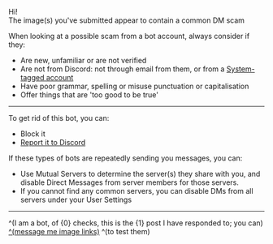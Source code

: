 Hi!  
The image(s) you've submitted appear to contain a common DM scam

When looking at a possible scam from a bot account, always consider if they:

- Are new, unfamiliar or are not verified
- Are not from Discord: not through email from them, or from a [System-tagged account](https://support.discord.com/hc/en-us/articles/360036118732)
- Have poor grammar, spelling or misuse punctuation or capitalisation
- Offer things that are 'too good to be true'

- - -

To get rid of this bot, you can:

- Block it
- [Report it to Discord](https://support.discord.com/hc/en-us/articles/360000291932-How-to-Properly-Report-Issues-to-Trust-Safety)

If these types of bots are repeatedly sending you messages, you can:

- Use Mutual Servers to determine the server(s) they share with you, and disable Direct Messages from server members for those servers.
- If you cannot find any common servers, you can disable DMs from all servers under your User Settings

- - -

^(I am a bot, of {0} checks, this is the {1} post I have responded to; you can) [^(message me image links)](https://www.reddit.com/message/compose?to=mlapibot&subject=test%20image&message=replace%20with%20link%20to%20image) ^(to test them)